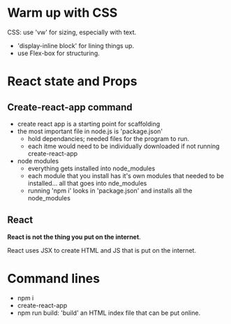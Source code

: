 # Warm up with CSS
CSS: use 'vw' for sizing, especially with text.
- 'display-inline block' for lining things up.
- use Flex-box for structuring.

# React state and Props

## Create-react-app command
- create react app is a starting point for scaffolding
- the most important file in node.js is 'package.json'
  - hold dependancies; needed files for the program to run.
  - each itme would need to be individually downloaded if not running create-react-app
- node modules
  - everything gets installed into node_modules
  - each module that you install has it's own modules that needed to be installed... all that goes into nde_modules
  - running 'npm i' looks in 'package.json' and installs all the node_modules
## React

**React is not the thing you put on the internet**.

React uses JSX to create HTML and JS that is put on the internet.







# Command lines
  - npm i
  - create-react-app
  - npm run build: 'build' an HTML index file that can be put online.
